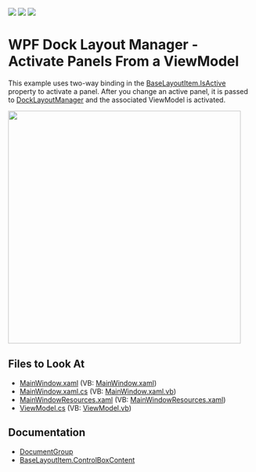 <!-- default badges list -->
![](https://img.shields.io/endpoint?url=https://codecentral.devexpress.com/api/v1/VersionRange/128642872/21.1.5%2B)
[![](https://img.shields.io/badge/Open_in_DevExpress_Support_Center-FF7200?style=flat-square&logo=DevExpress&logoColor=white)](https://supportcenter.devexpress.com/ticket/details/E3976)
[![](https://img.shields.io/badge/📖_How_to_use_DevExpress_Examples-e9f6fc?style=flat-square)](https://docs.devexpress.com/GeneralInformation/403183)
<!-- default badges end -->

# WPF Dock Layout Manager - Activate Panels From a ViewModel

This example uses two-way binding in the [BaseLayoutItem.IsActive](https://docs.devexpress.com/WPF/DevExpress.Xpf.Docking.BaseLayoutItem.IsActive) property to activate a panel. After you change an active panel, it is passed to [DockLayoutManager](https://docs.devexpress.com/WPF/DevExpress.Xpf.Docking.DockLayoutManager) and the associated ViewModel is activated.

<img src="https://user-images.githubusercontent.com/12169834/175310433-6954dc58-4f51-42d8-b3e8-98f50ab37db0.png" width=475px/>

<!-- default file list -->
## Files to Look At

* [MainWindow.xaml](./CS/MainWindow.xaml) (VB: [MainWindow.xaml](./VB/MainWindow.xaml))
* [MainWindow.xaml.cs](./CS/MainWindow.xaml.cs) (VB: [MainWindow.xaml.vb](./VB/MainWindow.xaml.vb))
* [MainWindowResources.xaml](./CS/MainWindowResources.xaml) (VB: [MainWindowResources.xaml](./VB/MainWindowResources.xaml))
* [ViewModel.cs](./CS/ViewModel.cs) (VB: [ViewModel.vb](./VB/ViewModel.vb))
<!-- default file list end -->

## Documentation

- [DocumentGroup](https://docs.devexpress.com/WPF/DevExpress.Xpf.Docking.DocumentGroup)
- [BaseLayoutItem.ControlBoxContent](https://docs.devexpress.com/WPF/DevExpress.Xpf.Docking.BaseLayoutItem.ControlBoxContent)
